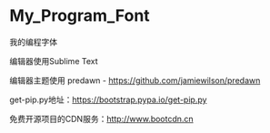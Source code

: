 # My_Program_Font
我的编程字体

编辑器使用Sublime Text

编辑器主题使用 predawn - https://github.com/jamiewilson/predawn

get-pip.py地址：https://bootstrap.pypa.io/get-pip.py

免费开源项目的CDN服务：http://www.bootcdn.cn
